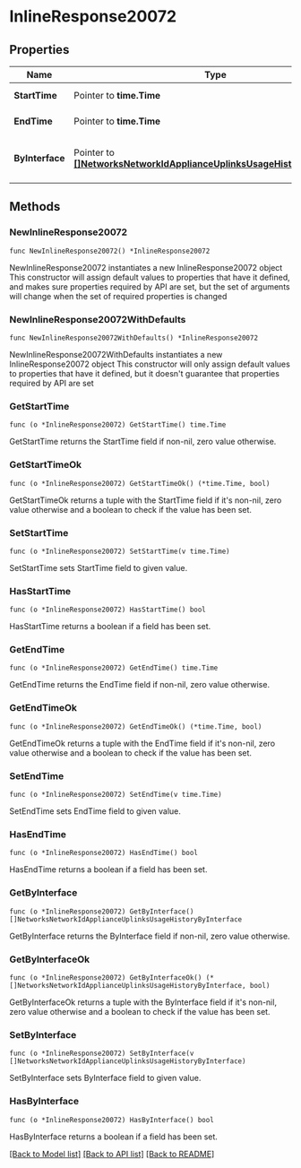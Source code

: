 # InlineResponse20072

## Properties

Name | Type | Description | Notes
------------ | ------------- | ------------- | -------------
**StartTime** | Pointer to **time.Time** | Start time of interval | [optional] 
**EndTime** | Pointer to **time.Time** | End time of interval | [optional] 
**ByInterface** | Pointer to [**[]NetworksNetworkIdApplianceUplinksUsageHistoryByInterface**](NetworksNetworkIdApplianceUplinksUsageHistoryByInterface.md) | List of usage data for each interface | [optional] 

## Methods

### NewInlineResponse20072

`func NewInlineResponse20072() *InlineResponse20072`

NewInlineResponse20072 instantiates a new InlineResponse20072 object
This constructor will assign default values to properties that have it defined,
and makes sure properties required by API are set, but the set of arguments
will change when the set of required properties is changed

### NewInlineResponse20072WithDefaults

`func NewInlineResponse20072WithDefaults() *InlineResponse20072`

NewInlineResponse20072WithDefaults instantiates a new InlineResponse20072 object
This constructor will only assign default values to properties that have it defined,
but it doesn't guarantee that properties required by API are set

### GetStartTime

`func (o *InlineResponse20072) GetStartTime() time.Time`

GetStartTime returns the StartTime field if non-nil, zero value otherwise.

### GetStartTimeOk

`func (o *InlineResponse20072) GetStartTimeOk() (*time.Time, bool)`

GetStartTimeOk returns a tuple with the StartTime field if it's non-nil, zero value otherwise
and a boolean to check if the value has been set.

### SetStartTime

`func (o *InlineResponse20072) SetStartTime(v time.Time)`

SetStartTime sets StartTime field to given value.

### HasStartTime

`func (o *InlineResponse20072) HasStartTime() bool`

HasStartTime returns a boolean if a field has been set.

### GetEndTime

`func (o *InlineResponse20072) GetEndTime() time.Time`

GetEndTime returns the EndTime field if non-nil, zero value otherwise.

### GetEndTimeOk

`func (o *InlineResponse20072) GetEndTimeOk() (*time.Time, bool)`

GetEndTimeOk returns a tuple with the EndTime field if it's non-nil, zero value otherwise
and a boolean to check if the value has been set.

### SetEndTime

`func (o *InlineResponse20072) SetEndTime(v time.Time)`

SetEndTime sets EndTime field to given value.

### HasEndTime

`func (o *InlineResponse20072) HasEndTime() bool`

HasEndTime returns a boolean if a field has been set.

### GetByInterface

`func (o *InlineResponse20072) GetByInterface() []NetworksNetworkIdApplianceUplinksUsageHistoryByInterface`

GetByInterface returns the ByInterface field if non-nil, zero value otherwise.

### GetByInterfaceOk

`func (o *InlineResponse20072) GetByInterfaceOk() (*[]NetworksNetworkIdApplianceUplinksUsageHistoryByInterface, bool)`

GetByInterfaceOk returns a tuple with the ByInterface field if it's non-nil, zero value otherwise
and a boolean to check if the value has been set.

### SetByInterface

`func (o *InlineResponse20072) SetByInterface(v []NetworksNetworkIdApplianceUplinksUsageHistoryByInterface)`

SetByInterface sets ByInterface field to given value.

### HasByInterface

`func (o *InlineResponse20072) HasByInterface() bool`

HasByInterface returns a boolean if a field has been set.


[[Back to Model list]](../README.md#documentation-for-models) [[Back to API list]](../README.md#documentation-for-api-endpoints) [[Back to README]](../README.md)


